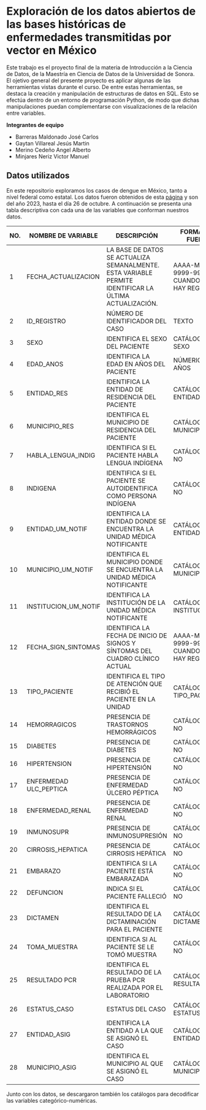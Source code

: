 # Exploración de los datos abiertos de las bases históricas de enfermedades transmitidas por vector en México

Este trabajo es el proyecto final de la materia de Introducción a la Ciencia de Datos, de la Maestría en Ciencia de Datos de la Universidad de Sonora. El ojetivo general del presente proyecto es aplicar algunas de las herramientas vistas durante el curso. De entre estas herramientas, se destaca la creación y manipulación de estructuras de datos en SQL. Esto se efectúa dentro de un entorno de programación Python, de modo que dichas manipulaciones puedan complementarse con visualizaciones de la relación entre variables.

**Integrantes de equipo**
- Barreras Maldonado José Carlos
- Gaytan Villareal Jesús Martin
- Merino Cedeño Angel Alberto
- Minjares Neriz Victor Manuel

## Datos utilizados

En este repositorio exploramos los casos de dengue en México, tanto a nivel federal como estatal. Los datos fueron obtenidos de
esta [página](https://www.gob.mx/salud/documentos/datos-abiertos-bases-historicas-de-enfermedades-transmitidas-por-vector) y son del año 2023,
hasta el día 26 de octubre. A continuación se presenta una tabla descriptiva con cada una de las variables que conforman nuestros datos.

| NO. | NOMBRE DE VARIABLE   | DESCRIPCIÓN                                                 | FORMATO O FUENTE                                       |
|-----|-----------------------|-------------------------------------------------------------|--------------------------------------------------------|
| 1   | FECHA_ACTUALIZACION   | LA BASE DE DATOS SE ACTUALIZA SEMANALMENTE. ESTA VARIABLE PERMITE IDENTIFICAR LA ÚLTIMA ACTUALIZACIÓN.          | AAAA-MM-DD, 9999-99-99: CUANDO NO HAY REGISTRO         |
| 2   | ID_REGISTRO           | NÚMERO DE IDENTIFICADOR DEL CASO                             | TEXTO                                                  |
| 3   | SEXO                  | IDENTIFICA EL SEXO DEL PACIENTE                               | CATÁLOGO: SEXO                                         |
| 4   | EDAD_ANOS             | IDENTIFICA LA EDAD EN AÑOS DEL PACIENTE                        | NÚMERICA EN AÑOS                                       |
| 5   | ENTIDAD_RES           | IDENTIFICA LA ENTIDAD DE RESIDENCIA DEL PACIENTE               | CATÁLOGO: ENTIDADES                                     |
| 6   | MUNICIPIO_RES         | IDENTIFICA EL MUNICIPIO DE RESIDENCIA DEL PACIENTE             | CATÁLOGO: MUNICIPIOS                                   |
| 7   | HABLA_LENGUA_INDIG    | IDENTIFICA SI EL PACIENTE HABLA LENGUA INDÍGENA                | CATÁLOGO: SI / NO                                      |
| 8   | INDIGENA              | IDENTIFICA SI EL PACIENTE SE AUTOIDENTIFICA COMO PERSONA INDÍGENA | CATÁLOGO: SI / NO                                    |
| 9   | ENTIDAD_UM_NOTIF      | IDENTIFICA LA ENTIDAD DONDE SE ENCUENTRA LA UNIDAD MÉDICA NOTIFICANTE | CATÁLOGO: ENTIDADES                                 |
| 10  | MUNICIPIO_UM_NOTIF    | IDENTIFICA EL MUNICIPIO DONDE SE ENCUENTRA LA UNIDAD MÉDICA NOTIFICANTE | CATÁLOGO: MUNICIPIOS                               |
| 11  | INSTITUCION_UM_NOTIF  | IDENTIFICA LA INSTITUCIÓN DE LA UNIDAD MÉDICA NOTIFICANTE      | CATÁLOGO: INSTITUCIÓN                               |
| 12  | FECHA_SIGN_SINTOMAS   | IDENTIFICA LA FECHA DE INICIO DE SIGNOS Y SÍNTOMAS DEL CUADRO CLÍNICO ACTUAL | AAAA-MM-DD, 9999-99-99: CUANDO NO HAY REGISTRO    |
| 13  | TIPO_PACIENTE         | IDENTIFICA EL TIPO DE ATENCIÓN QUE RECIBIÓ EL PACIENTE EN LA UNIDAD | CATÁLOGO: TIPO_PACIENTE                            |
| 14  | HEMORRAGICOS          | PRESENCIA DE TRASTORNOS HEMORRÁGICOS                           | CATÁLOGO: SI / NO                                      |
| 15  | DIABETES              | PRESENCIA DE DIABETES                                         | CATÁLOGO: SI / NO                                      |
| 16  | HIPERTENSION          | PRESENCIA DE HIPERTENSIÓN                                      | CATÁLOGO: SI / NO                                      |
| 17  | ENFERMEDAD ULC_PEPTICA | PRESENCIA DE ENFERMEDAD ÚLCERO PÉPTICA                         | CATÁLOGO: SI / NO                                      |
| 18  | ENFERMEDAD_RENAL       | PRESENCIA DE ENFERMEDAD RENAL                                   | CATÁLOGO: SI / NO                                      |
| 19  | INMUNOSUPR            | PRESENCIA DE INMUNOSUPRESIÓN                                   | CATÁLOGO: SI / NO                                      |
| 20  | CIRROSIS_HEPATICA      | PRESENCIA DE CIRROSIS HEPÁTICA                                 | CATÁLOGO: SI / NO                                      |
| 21  | EMBARAZO              | IDENTIFICA SI LA PACIENTE ESTÁ EMBARAZADA                      | CATÁLOGO: SI / NO                                      |
| 22  | DEFUNCION             | INDICA SI EL PACIENTE FALLECIÓ                                 | CATÁLOGO: SI / NO                                      |
| 23  | DICTAMEN              | IDENTIFICA EL RESULTADO DE LA DICTAMINACIÓN PARA EL PACIENTE   | CATÁLOGO: DICTAMEN                                     |
| 24  | TOMA_MUESTRA          | IDENTIFICA SI AL PACIENTE SE LE TOMÓ MUESTRA                   | CATÁLOGO: SI / NO                                      |
| 25  | RESULTADO PCR         | IDENTIFICA EL RESULTADO DE LA PRUEBA PCR REALIZADA POR EL LABORATORIO | CATÁLOGO: RESULTADO_PCR                            |
| 26  | ESTATUS_CASO          | ESTATUS DEL CASO                                              | CATÁLOGO: ESTATUS_CASO                                 |
| 27  | ENTIDAD_ASIG          | IDENTIFICA LA ENTIDAD A LA QUE SE ASIGNÓ EL CASO               | CATÁLOGO: ENTIDADES                                    |
| 28  | MUNICIPIO_ASIG        | IDENTIFICA EL MUNICIPIO AL QUE SE ASIGNÓ EL CASO               | CATÁLOGO: MUNICIPIOS                                   |

Junto con los datos, se descargaron también los catálogos para decodificar las variables categórico-numéricas.





